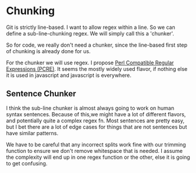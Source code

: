 # Chunking
Git is strictly line-based. I want to allow regex within a line. So we can define a sub-line-chunking regex. We will simply call this a 'chunker'.

So for code, we really don't need a chunker, since the line-based first step of chunking is already done for us.

For the chunker we will use regex. I propose [Perl Compatible Regular Expressions (PCRE)](https://en.wikipedia.org/wiki/Regular_expression#Perl_and_PCRE). It seems the mostly widely used flavor, if nothing else it is used in javascript and javascript is everywhere. 

## Sentence Chunker
I think the sub-line chunker is almost always going to work on human syntax sentences. Because of this,we might have a lot of different flavors, and potentially quite a complex regex fn. Most sentences are pretty easy, but I bet there are a lot of edge cases for things that are not sentences but have similar patterns.

We have to be careful that any incorrect splits work fine with our trimming function to ensure we don't remove whitespace that is needed. I assume the complexity will end up in one regex function or the other, else it is going to get confusing.
